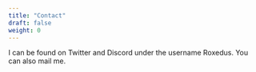 ```yaml
---
title: "Contact"
draft: false
weight: 0
---
```


I can be found on Twitter and Discord under the username Roxedus. You can also mail me.
